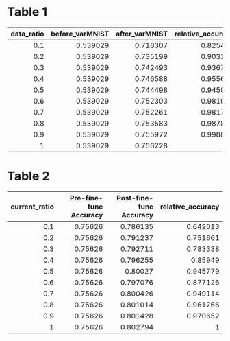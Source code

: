 # Table 1
|   data_ratio |   before_varMNIST |   after_varMNIST |   relative_accuracy |
|-------------:|------------------:|-----------------:|--------------------:|
|          0.1 |          0.539029 |         0.718307 |            0.825412 |
|          0.2 |          0.539029 |         0.735199 |            0.903181 |
|          0.3 |          0.539029 |         0.742493 |            0.936764 |
|          0.4 |          0.539029 |         0.746588 |            0.955617 |
|          0.5 |          0.539029 |         0.744498 |            0.945994 |
|          0.6 |          0.539029 |         0.752303 |            0.981932 |
|          0.7 |          0.539029 |         0.752261 |            0.981736 |
|          0.8 |          0.539029 |         0.753583 |            0.987824 |
|          0.9 |          0.539029 |         0.755972 |            0.998822 |
|          1   |          0.539029 |         0.756228 |            1        |

# Table 2
|   current_ratio |   Pre-fine-tune Accuracy |   Post-fine-tune Accuracy |   relative_accuracy |
|----------------:|-------------------------:|--------------------------:|--------------------:|
|             0.1 |                  0.75626 |                  0.786135 |            0.642013 |
|             0.2 |                  0.75626 |                  0.791237 |            0.751661 |
|             0.3 |                  0.75626 |                  0.792711 |            0.783338 |
|             0.4 |                  0.75626 |                  0.796255 |            0.85949  |
|             0.5 |                  0.75626 |                  0.80027  |            0.945779 |
|             0.6 |                  0.75626 |                  0.797076 |            0.877126 |
|             0.7 |                  0.75626 |                  0.800426 |            0.949114 |
|             0.8 |                  0.75626 |                  0.801014 |            0.961766 |
|             0.9 |                  0.75626 |                  0.801428 |            0.970652 |
|             1   |                  0.75626 |                  0.802794 |            1        |